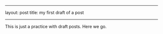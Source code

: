 ---
layout: post
title: my first draft of a post
___

This is just a practice with draft posts. Here we go. 